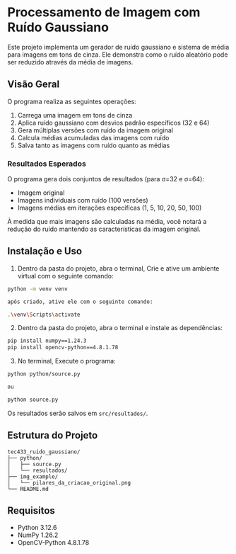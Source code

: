 # Processamento de Imagem com Ruído Gaussiano

Este projeto implementa um gerador de ruído gaussiano e sistema de média para imagens em tons de cinza. Ele demonstra como o ruído aleatório pode ser reduzido através da média de imagens.

## Visão Geral

O programa realiza as seguintes operações:
1. Carrega uma imagem em tons de cinza
2. Aplica ruído gaussiano com desvios padrão específicos (32 e 64)
3. Gera múltiplas versões com ruído da imagem original
4. Calcula médias acumuladas das imagens com ruído
5. Salva tanto as imagens com ruído quanto as médias

### Resultados Esperados

O programa gera dois conjuntos de resultados (para σ=32 e σ=64):
- Imagem original
- Imagens individuais com ruído (100 versões)
- Imagens médias em iterações específicas (1, 5, 10, 20, 50, 100)

À medida que mais imagens são calculadas na média, você notará a redução do ruído mantendo as características da imagem original.

## Instalação e Uso

1. Dentro da pasta do projeto, abra o terminal, Crie e ative um ambiente virtual com o seguinte comando:
```bash
python -m venv venv

após criado, ative ele com o seguinte comando:

.\venv\Scripts\activate
```

2. Dentro da pasta do projeto, abra o terminal e instale as dependências:
```bash
pip install numpy==1.24.3
pip install opencv-python==4.8.1.78
```

3. No terminal, Execute o programa:
```bash
python python/source.py

ou

python source.py
```

Os resultados serão salvos em `src/resultados/`.

## Estrutura do Projeto
```
tec433_ruido_gaussiano/
├── python/
│   ├── source.py
│   └── resultados/
├── img_example/
│   └── pilares_da_criacao_original.png
└── README.md
```

## Requisitos

- Python 3.12.6
- NumPy 1.26.2
- OpenCV-Python 4.8.1.78
